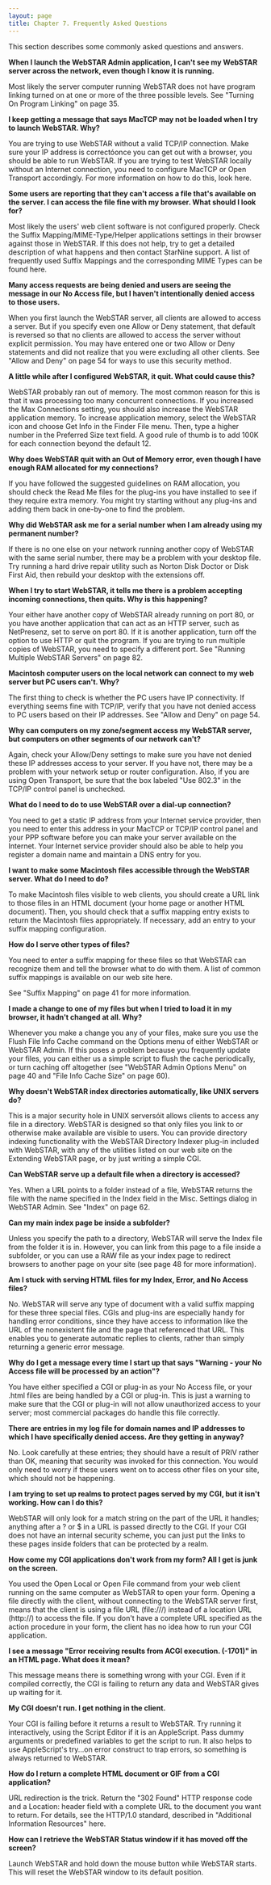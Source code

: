 ```yaml
---
layout: page
title: Chapter 7. Frequently Asked Questions
---
```


This section describes some commonly asked questions and answers.

**When I launch the WebSTAR Admin application, I can't see my WebSTAR server across the network, even though I know it is running.**

Most likely the server computer running WebSTAR does not have program linking turned on at one or more of the three possible levels. See "Turning On Program Linking" on page 35.

**I keep getting a message that says MacTCP may not be loaded when I try to launch WebSTAR. Why?**

You are trying to use WebSTAR without a valid TCP/IP connection. Make sure your IP address is correctóonce you can get out with a browser, you should be able to run WebSTAR. If you are trying to test WebSTAR locally without an Internet connection, you need to configure MacTCP or Open Transport accordingly. For more information on how to do this, look here.

**Some users are reporting that they can't access a file that's available on the server. I can access the file fine with my browser. What should I look for?**

Most likely the users' web client software is not configured properly. Check the Suffix Mapping/MIME-Type/Helper applications settings in their browser against those in WebSTAR. If this does not help, try to get a detailed description of what happens and then contact StarNine support. A list of frequently used Suffix Mappings and the corresponding MIME Types can be found here.

**Many access requests are being denied and users are seeing the message in our No Access file, but I haven't intentionally denied access to those users.**

When you first launch the WebSTAR server, all clients are allowed to access a server. But if you specify even one Allow or Deny statement, that default is reversed so that no clients are allowed to access the server without explicit permission. You may have entered one or two Allow or Deny statements and did not realize that you were excluding all other clients. See "Allow and Deny" on page 54 for ways to use this security method.

**A little while after I configured WebSTAR, it quit. What could cause this?**

WebSTAR probably ran out of memory. The most common reason for this is that it was processing too many concurrent connections. If you increased the Max Connections setting, you should also increase the WebSTAR application memory. To increase application memory, select the WebSTAR icon and choose Get Info in the Finder File menu. Then, type a higher number in the Preferred Size text field. A good rule of thumb is to add 100K for each connection beyond the default 12.

**Why does WebSTAR quit with an Out of Memory error, even though I have enough RAM allocated for my connections?**

If you have followed the suggested guidelines on RAM allocation, you should check the Read Me files for the plug-ins you have installed to see if they require extra memory. You might try starting without any plug-ins and adding them back in one-by-one to find the problem.

**Why did WebSTAR ask me for a serial number when I am already using my permanent number?**

If there is no one else on your network running another copy of WebSTAR with the same serial number, there may be a problem with your desktop file. Try running a hard drive repair utility such as Norton Disk Doctor or Disk First Aid, then rebuild your desktop with the extensions off.

**When I try to start WebSTAR, it tells me there is a problem accepting incoming connections, then quits. Why is this happening?**

Your either have another copy of WebSTAR already running on port 80, or you have another application that can act as an HTTP server, such as NetPresenz, set to serve on port 80. If it is another application, turn off the option to use HTTP or quit the program. If you are trying to run multiple copies of WebSTAR, you need to specify a different port. See "Running Multiple WebSTAR Servers" on page 82.

**Macintosh computer users on the local network can connect to my web server but PC users can't. Why?**

The first thing to check is whether the PC users have IP connectivity. If everything seems fine with TCP/IP, verify that you have not denied access to PC users based on their IP addresses. See "Allow and Deny" on page 54.

**Why can computers on my zone/segment access my WebSTAR server, but computers on other segments of our network can't?**

Again, check your Allow/Deny settings to make sure you have not denied these IP addresses access to your server. If you have not, there may be a problem with your network setup or router configuration. Also, if you are using Open Transport, be sure that the box labeled "Use 802.3" in the TCP/IP control panel is unchecked.

**What do I need to do to use WebSTAR over a dial-up connection?**

You need to get a static IP address from your Internet service provider, then you need to enter this address in your MacTCP or TCP/IP control panel and your PPP software before you can make your server available on the Internet. Your Internet service provider should also be able to help you register a domain name and maintain a DNS entry for you.

**I want to make some Macintosh files accessible through the WebSTAR server. What do I need to do?**

To make Macintosh files visible to web clients, you should create a URL link to those files in an HTML document (your home page or another HTML document). Then, you should check that a suffix mapping entry exists to return the Macintosh files appropriately. If necessary, add an entry to your suffix mapping configuration.

**How do I serve other types of files?**

You need to enter a suffix mapping for these files so that WebSTAR can recognize them and tell the browser what to do with them. A list of common suffix mappings is available on our web site here.

See "Suffix Mapping" on page 41 for more information.

**I made a change to one of my files but when I tried to load it in my browser, it hadn't changed at all. Why?**

Whenever you make a change you any of your files, make sure you use the Flush File Info Cache command on the Options menu of either WebSTAR or WebSTAR Admin. If this poses a problem because you frequently update your files, you can either us a simple script to flush the cache periodically, or turn caching off altogether (see "WebSTAR Admin Options Menu" on page 40 and "File Info Cache Size" on page 60).

**Why doesn't WebSTAR index directories automatically, like UNIX servers do?**

This is a major security hole in UNIX serversóit allows clients to access any file in a directory. WebSTAR is designed so that only files you link to or otherwise make available are visible to users. You can provide directory indexing functionality with the WebSTAR Directory Indexer plug-in included with WebSTAR, with any of the utilities listed on our web site on the Extending WebSTAR page, or by just writing a simple CGI.

**Can WebSTAR serve up a default file when a directory is accessed?**

Yes. When a URL points to a folder instead of a file, WebSTAR returns the file with the name specified in the Index field in the Misc. Settings dialog in WebSTAR Admin. See "Index" on page 62.

**Can my main index page be inside a subfolder?**

Unless you specify the path to a directory, WebSTAR will serve the Index file from the folder it is in. However, you can link from this page to a file inside a subfolder, or you can use a RAW file as your index page to redirect browsers to another page on your site (see page 48 for more information).

**Am I stuck with serving HTML files for my Index, Error, and No Access files?**

No. WebSTAR will serve any type of document with a valid suffix mapping for these three special files. CGIs and plug-ins are especially handy for handling error conditions, since they have access to information like the URL of the nonexistent file and the page that referenced that URL. This enables you to generate automatic replies to clients, rather than simply returning a generic error message.

**Why do I get a message every time I start up that says "Warning - your No Access file will be processed by an action"?**

You have either specified a CGI or plug-in as your No Access file, or your .html files are being handled by a CGI or plug-in. This is just a warning to make sure that the CGI or plug-in will not allow unauthorized access to your server; most commercial packages do handle this file correctly.

**There are entries in my log file for domain names and IP addresses to which I have specifically denied access. Are they getting in anyway?**

No. Look carefully at these entries; they should have a result of PRIV rather than OK, meaning that security was invoked for this connection. You would only need to worry if these users went on to access other files on your site, which should not be happening.

**I am trying to set up realms to protect pages served by my CGI, but it isn't working. How can I do this?**

WebSTAR will only look for a match string on the part of the URL it handles; anything after a ? or $ in a URL is passed directly to the CGI. If your CGI does not have an internal security scheme, you can just put the links to these pages inside folders that can be protected by a realm.

**How come my CGI applications don't work from my form? All I get is junk on the screen.**

You used the Open Local or Open File command from your web client running on the same computer as WebSTAR to open your form. Opening a file directly with the client, without connecting to the WebSTAR server first, means that the client is using a file URL (file:///) instead of a location URL (http://) to access the file. If you don't have a complete URL specified as the action procedure in your form, the client has no idea how to run your CGI application.

**I see a message "Error receiving results from ACGI execution. (-1701)" in an HTML page. What does it mean?**

This message means there is something wrong with your CGI. Even if it compiled correctly, the CGI is failing to return any data and WebSTAR gives up waiting for it.

**My CGI doesn't run. I get nothing in the client.**

Your CGI is failing before it returns a result to WebSTAR. Try running it interactively, using the Script Editor if it is an AppleScript. Pass dummy arguments or predefined variables to get the script to run. It also helps to use AppleScript's try...on error construct to trap errors, so something is always returned to WebSTAR.

**How do I return a complete HTML document or GIF from a CGI application?**

URL redirection is the trick. Return the "302 Found" HTTP response code and a Location: header field with a complete URL to the document you want to return. For details, see the HTTP/1.0 standard, described in "Additional Information Resources" here.

**How can I retrieve the WebSTAR Status window if it has moved off the screen?**

Launch WebSTAR and hold down the mouse button while WebSTAR starts. This will reset the WebSTAR window to its default position.